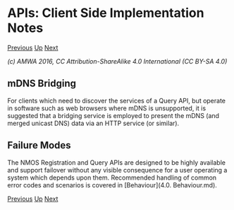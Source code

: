 # APIs: Client Side Implementation Notes
[Previous](2.1._APIs_-_Common_Keys.md) [Up](..) [Next](2.3._APIs_-_Server_Side_Implementation_Notes.md)

_(c) AMWA 2016, CC Attribution-ShareAlike 4.0 International (CC BY-SA 4.0)_

## mDNS Bridging

For clients which need to discover the services of a Query API, but operate in software such as web browsers where mDNS is unsupported, it is suggested that a bridging service is employed to present the mDNS (and merged unicast DNS) data via an HTTP service (or similar).

## Failure Modes

The NMOS Registration and Query APIs are designed to be highly available and support failover without any visible consequence for a user operating a system which depends upon them. Recommended handling of common error codes and scenarios is covered in [Behaviour](4.0. Behaviour.md).

[Previous](2.1._APIs_-_Common_Keys.md) [Up](..) [Next](2.3._APIs_-_Server_Side_Implementation_Notes.md)
